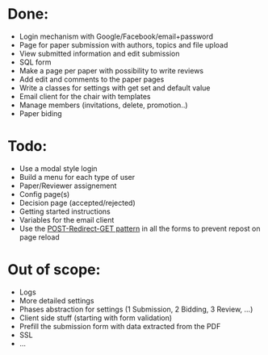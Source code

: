 Done:
=====

- Login mechanism with Google/Facebook/email+password
- Page for paper submission with authors, topics and file upload
- View submitted information and edit submission
- SQL form
- Make a page per paper with possibility to write reviews
- Add edit and comments to the paper pages
- Write a classes for settings with get set and default value
- Email client for the chair with templates
- Manage members (invitations, delete, promotion..)
- Paper biding

Todo:
=====

- Use a modal style login
- Build a menu for each type of user 
- Paper/Reviewer assignement
- Config page(s)
- Decision page (accepted/rejected)
- Getting started instructions
- Variables for the email client
- Use the [POST-Redirect-GET pattern][1] in all the forms to prevent repost on
  page reload

Out of scope:
=============

- Logs
- More detailed settings
- Phases abstraction for settings (1 Submission, 2 Bidding, 3 Review, ...)
- Client side stuff (starting with form validation)
- Prefill the submission form with data extracted from the PDF
- SSL
- ...

[1]: http://www.theserverside.com/news/1365146/Redirect-After-Post
